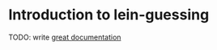 # Introduction to lein-guessing

TODO: write [great documentation](http://jacobian.org/writing/what-to-write/)
